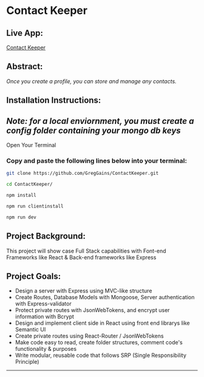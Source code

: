 <!-- HEADINGS 1 - 6 use a # symbol  -->

# Contact Keeper

## **Live App**:

[Contact Keeper](https://pure-gorge-26990.herokuapp.com/)

## **Abstract:**

 <!-- Italics use a SINGLE ASTERIK * symbol  -->

_Once you create a profile, you can store and manage any contacts._

<!-- STRONG TAGS USE DOUBLE ASTERIK **  -->

## **Installation Instructions:**

## _Note: for a local enviornment, you must create a config folder containing your mongo db keys_

Open Your Terminal

### Copy and paste the following lines below into your terminal:

```bash
git clone https://github.com/GregGains/ContactKeeper.git
```

```bash
cd ContactKeeper/
```

```bash
npm install
```

```bash
npm run clientinstall
```

```bash
npm run dev
```

## **Project Background:**

This project will show case Full Stack capabilities with Font-end Frameworks like React & Back-end frameworks like Express

## **Project Goals:**

- Design a server with Express using MVC-like structure
- Create Routes, Database Models with Mongoose, Server authentication with Express-validator
- Protect private routes with JsonWebTokens, and encrypt user information with Bcrypt
- Design and implement client side in React using front end librarys like Semantic UI
- Create private routes using React-Router / JsonWebTokens
- Make code easy to read, create folder structures, comment code's functionality & purposes
- Write modular, reusable code that follows SRP (Single Responsibility Principle)

<!-- STRIKE THROUGH USE DOUBLE TILDE SYMBOL ~~   -->
<!-- ~~W.I.P~~ -->

<!-- HORIZONTAL RULE TRIPLE HYPHENS --- USE TO SEPARATE CONTENT AREAS  -->

---

 <!-- --- -->

<!-- TO SHOW SYMBOLS LIKE # AND * U MUST FIRST USE A BACKSLASH -->
<!-- \*Testing\* -->

<!-- Block Quote  USE THE GREATER THAN SYMBOL > -->
<!-- > This is a block quote -->

<!-- LINKS MUST GO IN BRACKETS [Traversy Media](URL GOES HERE) -->
<!-- [Greg's Github Link](https://www.github.com/greggains) -->

<!-- UNORDERED LISTS USE 1 ASTERIK *  -->
<!-- * step 1
    * nested item 1

* step 2
    * nested item 2
* step 3
    * nested item 3 -->

<!-- ORDERED LIST CAN JUST USE NUMBER 1. multiple times   -->
<!-- 1. step 1
2. step 2
3. step 2
    OR
1. step 1
1. step 2
1. step 3 -->

<!-- INLINE CODE BLOCK ARE BACK TICKS ` `  -->
<!-- `<p> Inline block element </P>` -->

<!--  Images JUST LIKE A LINK BUT USE AN EXCLAMATION POINT FIRST ! -->
<!-- ![Logo](https://markdown-here.com/img/icon256.png) -->

<!-- ---
 > # Github Markdown -->

<!-- Code Blcoks use three backticks ```  ALSO you can specify the coding language by typing it after the backticks ex:  ```javascript  -->

<!-- ```
npm install
```

```
npm start
``` -->
